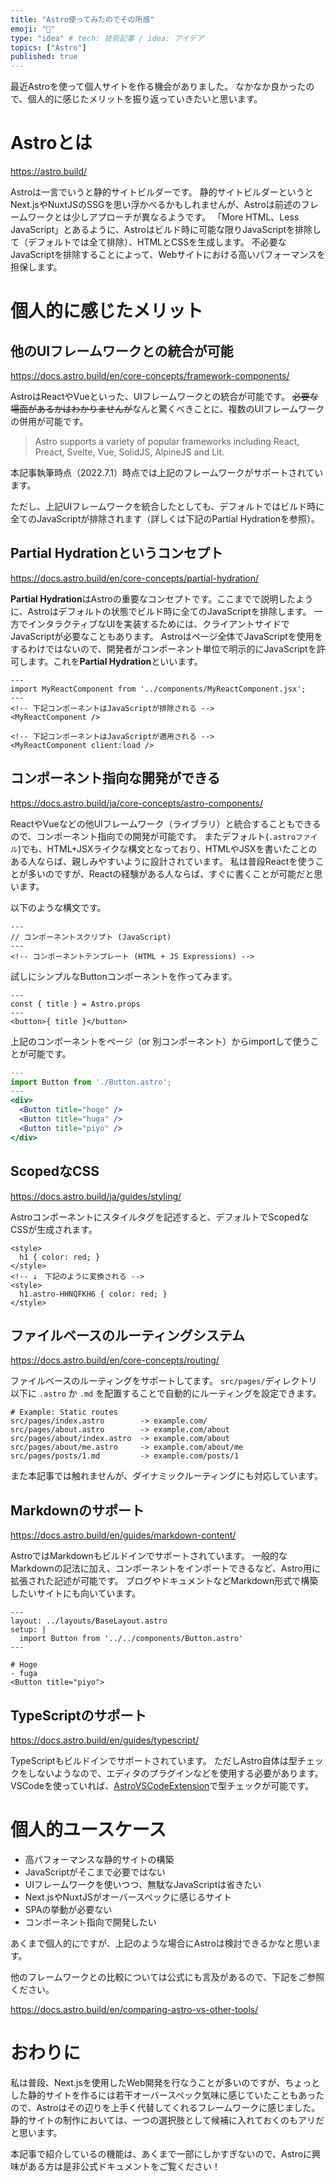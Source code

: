 ```yaml
---
title: "Astro使ってみたのでその所感"
emoji: "📑"
type: "idea" # tech: 技術記事 / idea: アイデア
topics: ["Astro"]
published: true
---
```


最近Astroを使って個人サイトを作る機会がありました。
なかなか良かったので、個人的に感じたメリットを振り返っていきたいと思います。

# Astroとは

https://astro.build/

Astroは一言でいうと静的サイトビルダーです。
静的サイトビルダーというとNext.jsやNuxtJSのSSGを思い浮かべるかもしれませんが、Astroは前述のフレームワークとは少しアプローチが異なるようです。
「More HTML、Less JavaScript」とあるように、Astroはビルド時に可能な限りJavaScriptを排除して（デフォルトでは全て排除）、HTMLとCSSを生成します。
不必要なJavaScriptを排除することによって、Webサイトにおける高いパフォーマンスを担保します。

# 個人的に感じたメリット

## 他のUIフレームワークとの統合が可能

https://docs.astro.build/en/core-concepts/framework-components/

AstroはReactやVueといった、UIフレームワークとの統合が可能です。
~~必要な場面があるかはわかりませんが~~なんと驚くべきことに、複数のUIフレームワークの併用が可能です。

> Astro supports a variety of popular frameworks including React, Preact, Svelte, Vue, SolidJS, AlpineJS and Lit.

本記事執筆時点（2022.7.1）時点では上記のフレームワークがサポートされています。

ただし、上記UIフレームワークを統合したとしても、デフォルトではビルド時に全てのJavaScriptが排除されます（詳しくは下記のPartial Hydrationを参照）。

## Partial Hydrationというコンセプト

https://docs.astro.build/en/core-concepts/partial-hydration/

**Partial Hydration**はAstroの重要なコンセプトです。ここまでで説明したように、Astroはデフォルトの状態でビルド時に全てのJavaScriptを排除します。
一方でインタラクティブなUIを実装するためには、クライアントサイドでJavaScriptが必要なこともあります。
Astroはページ全体でJavaScriptを使用をするわけではないので、開発者がコンポーネント単位で明示的にJavaScriptを許可します。これを**Partial Hydration**といいます。

```jsx:Partial Hydration
---
import MyReactComponent from '../components/MyReactComponent.jsx';
---
<!-- 下記コンポーネントはJavaScriptが排除される -->
<MyReactComponent />

<!-- 下記コンポーネントはJavaScriptが適用される -->
<MyReactComponent client:load />
```

## コンポーネント指向な開発ができる

https://docs.astro.build/ja/core-concepts/astro-components/

ReactやVueなどの他UIフレームワーク（ライブラリ）と統合することもできるので、コンポーネント指向での開発が可能です。
またデフォルト(`.astroファイル`)でも、HTML+JSXライクな構文となっており、HTMLやJSXを書いたことのある人ならば、親しみやすいように設計されています。
私は普段Reactを使うことが多いのですが、Reactの経験がある人ならば、すぐに書くことが可能だと思います。

以下のような構文です。
```jsx:コンポーネント構文
---
// コンポーネントスクリプト (JavaScript)
---
<!-- コンポーネントテンプレート (HTML + JS Expressions) -->
```

試しにシンプルなButtonコンポーネントを作ってみます。

```jsx:Button.astro
---
const { title } = Astro.props
---
<button>{ title }</button>
```

上記のコンポーネントをページ（or 別コンポーネント）からimportして使うことが可能です。

```jsx
---
import Button from './Button.astro';
---
<div>
  <Button title="hoge" />
  <Button title="huga" />
  <Button title="piyo" />
</div>
```

## ScopedなCSS

https://docs.astro.build/ja/guides/styling/

Astroコンポーネントにスタイルタグを記述すると、デフォルトでScopedなCSSが生成されます。

```html:Scoped CSS
<style>
  h1 { color: red; }
</style>
<!-- ↓　下記のように変換される -->
<style>
  h1.astro-HHNQFKH6 { color: red; }
</style>
```

## ファイルベースのルーティングシステム

https://docs.astro.build/en/core-concepts/routing/

ファイルベースのルーティングをサポートしてます。
`src/pages/`ディレクトリ以下に `.astro` か `.md` を配置することで自動的にルーティングを設定できます。

```
# Example: Static routes
src/pages/index.astro        -> example.com/
src/pages/about.astro        -> example.com/about
src/pages/about/index.astro  -> example.com/about
src/pages/about/me.astro     -> example.com/about/me
src/pages/posts/1.md         -> example.com/posts/1
```

また本記事では触れませんが、ダイナミックルーティングにも対応しています。

## Markdownのサポート

https://docs.astro.build/en/guides/markdown-content/

AstroではMarkdownもビルドインでサポートされています。
一般的なMarkdownの記法に加え、コンポーネントをインポートできるなど、Astro用に拡張された記述が可能です。
ブログやドキュメントなどMarkdown形式で構築したいサイトにも向いています。

```md:markdown例
---
layout: ../layouts/BaseLayout.astro
setup: |
  import Button from '../../components/Button.astro'
---

# Hoge
- fuga
<Button title="piyo">
```

## TypeScriptのサポート

https://docs.astro.build/en/guides/typescript/

TypeScriptもビルドインでサポートされています。
ただしAstro自体は型チェックをしないようなので、エディタのプラグインなどを使用する必要があります。
VSCodeを使っていれば、[AstroVSCodeExtension](https://marketplace.visualstudio.com/items?itemName=astro-build.astro-vscode)で型チェックが可能です。

# 個人的ユースケース

- 高パフォーマンスな静的サイトの構築
- JavaScriptがそこまで必要ではない
- UIフレームワークを使いつつ、無駄なJavaScriptは省きたい
- Next.jsやNuxtJSがオーバースペックに感じるサイト
- SPAの挙動が必要ない
- コンポーネント指向で開発したい

あくまで個人的にですが、上記のような場合にAstroは検討できるかなと思います。

他のフレームワークとの比較については公式にも言及があるので、下記をご参照ください。

https://docs.astro.build/en/comparing-astro-vs-other-tools/

# おわりに

私は普段、Next.jsを使用したWeb開発を行なうことが多いのですが、ちょっとした静的サイトを作るには若干オーバースペック気味に感じていたこともあったので、Astroはその辺りを上手く代替してくれるフレームワークに感じました。静的サイトの制作においては、一つの選択肢として候補に入れておくのもアリだと思います。

本記事で紹介しているの機能は、あくまで一部にしかすぎないので、Astroに興味がある方は是非公式ドキュメントをご覧ください！